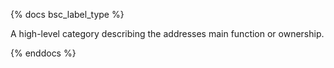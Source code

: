 {% docs bsc_label_type %}

A high-level category describing the addresses main function or ownership.

{% enddocs %}